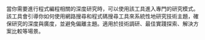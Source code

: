 當你需要進行程式編程相關的深度研究時，可以使用該工具進入專門的研究模式。該工具會引導你如何使用網路搜尋和程式碼搜尋工具來系統性地研究技術主題，確保研究的深度與廣度，並避免偏離主題。適用於技術調研、最佳實踐探索、解決方案比較等場景。
